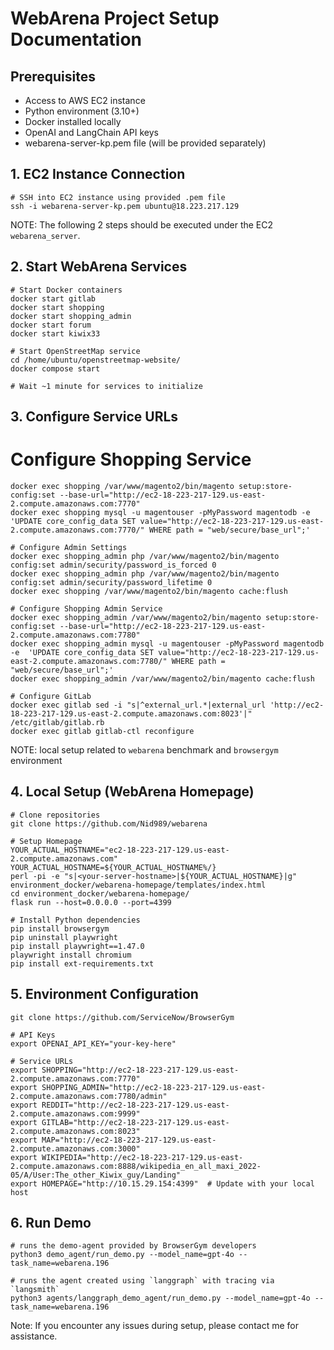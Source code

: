 # WebArena Project Setup Documentation

## Prerequisites

- Access to AWS EC2 instance
- Python environment (3.10+)
- Docker installed locally
- OpenAI and LangChain API keys
- webarena-server-kp.pem file (will be provided separately)

## 1. EC2 Instance Connection 
```
# SSH into EC2 instance using provided .pem file
ssh -i webarena-server-kp.pem ubuntu@18.223.217.129
```

NOTE: The following 2 steps should be executed under the EC2 `webarena_server`.

## 2. Start WebArena Services
```
# Start Docker containers
docker start gitlab
docker start shopping
docker start shopping_admin
docker start forum
docker start kiwix33

# Start OpenStreetMap service
cd /home/ubuntu/openstreetmap-website/
docker compose start

# Wait ~1 minute for services to initialize
```

## 3. Configure Service URLs

# Configure Shopping Service
```
docker exec shopping /var/www/magento2/bin/magento setup:store-config:set --base-url="http://ec2-18-223-217-129.us-east-2.compute.amazonaws.com:7770"
docker exec shopping mysql -u magentouser -pMyPassword magentodb -e  'UPDATE core_config_data SET value="http://ec2-18-223-217-129.us-east-2.compute.amazonaws.com:7770/" WHERE path = "web/secure/base_url";'

# Configure Admin Settings
docker exec shopping_admin php /var/www/magento2/bin/magento config:set admin/security/password_is_forced 0
docker exec shopping_admin php /var/www/magento2/bin/magento config:set admin/security/password_lifetime 0
docker exec shopping /var/www/magento2/bin/magento cache:flush

# Configure Shopping Admin Service
docker exec shopping_admin /var/www/magento2/bin/magento setup:store-config:set --base-url="http://ec2-18-223-217-129.us-east-2.compute.amazonaws.com:7780"
docker exec shopping_admin mysql -u magentouser -pMyPassword magentodb -e  'UPDATE core_config_data SET value="http://ec2-18-223-217-129.us-east-2.compute.amazonaws.com:7780/" WHERE path = "web/secure/base_url";'
docker exec shopping_admin /var/www/magento2/bin/magento cache:flush

# Configure GitLab
docker exec gitlab sed -i "s|^external_url.*|external_url 'http://ec2-18-223-217-129.us-east-2.compute.amazonaws.com:8023'|" /etc/gitlab/gitlab.rb
docker exec gitlab gitlab-ctl reconfigure
```

NOTE: local setup related to `webarena` benchmark and `browsergym` environment

## 4. Local Setup (WebArena Homepage) 
```
# Clone repositories
git clone https://github.com/Nid989/webarena

# Setup Homepage
YOUR_ACTUAL_HOSTNAME="ec2-18-223-217-129.us-east-2.compute.amazonaws.com"
YOUR_ACTUAL_HOSTNAME=${YOUR_ACTUAL_HOSTNAME%/}
perl -pi -e "s|<your-server-hostname>|${YOUR_ACTUAL_HOSTNAME}|g" environment_docker/webarena-homepage/templates/index.html
cd environment_docker/webarena-homepage/
flask run --host=0.0.0.0 --port=4399

# Install Python dependencies
pip install browsergym
pip uninstall playwright
pip install playwright==1.47.0
playwright install chromium
pip install ext-requirements.txt
```

## 5. Environment Configuration
```
git clone https://github.com/ServiceNow/BrowserGym 

# API Keys
export OPENAI_API_KEY="your-key-here"

# Service URLs
export SHOPPING="http://ec2-18-223-217-129.us-east-2.compute.amazonaws.com:7770"
export SHOPPING_ADMIN="http://ec2-18-223-217-129.us-east-2.compute.amazonaws.com:7780/admin"
export REDDIT="http://ec2-18-223-217-129.us-east-2.compute.amazonaws.com:9999"
export GITLAB="http://ec2-18-223-217-129.us-east-2.compute.amazonaws.com:8023"
export MAP="http://ec2-18-223-217-129.us-east-2.compute.amazonaws.com:3000"
export WIKIPEDIA="http://ec2-18-223-217-129.us-east-2.compute.amazonaws.com:8888/wikipedia_en_all_maxi_2022-05/A/User:The_other_Kiwix_guy/Landing"
export HOMEPAGE="http://10.15.29.154:4399"  # Update with your local host
```

## 6. Run Demo 
```
# runs the demo-agent provided by BrowserGym developers
python3 demo_agent/run_demo.py --model_name=gpt-4o --task_name=webarena.196 

# runs the agent created using `langgraph` with tracing via `langsmith`
python3 agents/langgraph_demo_agent/run_demo.py --model_name=gpt-4o --task_name=webarena.196
```

Note: If you encounter any issues during setup, please contact me for assistance.